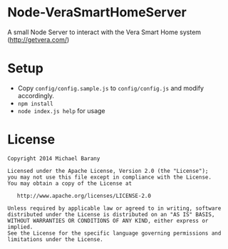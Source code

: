 Node-VeraSmartHomeServer
========================

A small Node Server to interact with the Vera Smart Home system (http://getvera.com/)


Setup
=====
- Copy `config/config.sample.js` to `config/config.js` and modify accordingly.
- `npm install`
- `node index.js help` for usage


License
=======

    Copyright 2014 Michael Barany

    Licensed under the Apache License, Version 2.0 (the "License");
    you may not use this file except in compliance with the License.
    You may obtain a copy of the License at

       http://www.apache.org/licenses/LICENSE-2.0

    Unless required by applicable law or agreed to in writing, software
    distributed under the License is distributed on an "AS IS" BASIS,
    WITHOUT WARRANTIES OR CONDITIONS OF ANY KIND, either express or implied.
    See the License for the specific language governing permissions and
    limitations under the License.
